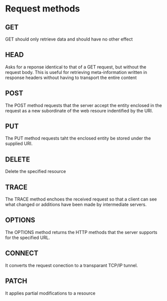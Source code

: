 # Request methods

## GET

GET should only retrieve data and should have no other effect

## HEAD

Asks for a reponse identical to that of a GET request, but without the request body.
This is useful for retrieving meta-information written in response headers without having to transport the entire content

## POST 

The POST method requests that the server accept the entity enclosed in the request as a new subordinate of the web resoure indentified by the URI.

## PUT 

The PUT method requests taht the enclosed entity be stored under the supplied URI.

## DELETE

Delete the specified resource

## TRACE

The TRACE method enchoes the received request so that a client can see what changed or additions have been made by intermediate servers. 

## OPTIONS

The OPTIONS method returns the HTTP methods that the server supports for the specified URL.

## CONNECT 

It converts the request conection to a transparant TCP/IP tunnel. 

## PATCH

It applies partial modifications to a resource

